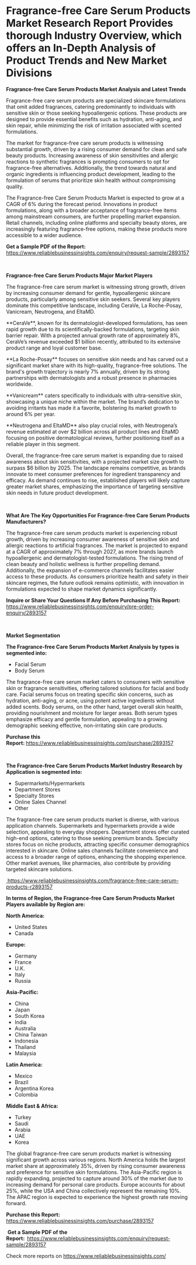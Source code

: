 <p><h1>Fragrance-free Care Serum Products Market Research Report Provides thorough Industry Overview, which offers an In-Depth Analysis of Product Trends and New Market Divisions</h1></p><p><strong>Fragrance-free Care Serum Products Market Analysis and Latest Trends</strong></p>
<p><p>Fragrance-free care serum products are specialized skincare formulations that omit added fragrances, catering predominantly to individuals with sensitive skin or those seeking hypoallergenic options. These products are designed to provide essential benefits such as hydration, anti-aging, and skin repair, while minimizing the risk of irritation associated with scented formulations. </p><p>The market for fragrance-free care serum products is witnessing substantial growth, driven by a rising consumer demand for clean and safe beauty products. Increasing awareness of skin sensitivities and allergic reactions to synthetic fragrances is prompting consumers to opt for fragrance-free alternatives. Additionally, the trend towards natural and organic ingredients is influencing product development, leading to the formulation of serums that prioritize skin health without compromising quality.</p><p>The Fragrance-free Care Serum Products Market is expected to grow at a CAGR of 6% during the forecast period. Innovations in product formulations, along with a broader acceptance of fragrance-free items among mainstream consumers, are further propelling market expansion. Retail channels, including online platforms and specialty beauty stores, are increasingly featuring fragrance-free options, making these products more accessible to a wider audience.</p></p>
<p><strong>Get a Sample PDF of the Report:&nbsp;</strong> <a href="https://www.reliablebusinessinsights.com/enquiry/request-sample/2893157?utm_campaign=2534&utm_medium=2&utm_source=Github&utm_content=ia&utm_term=15032025&utm_id=fragrance-free-care-serum-products">https://www.reliablebusinessinsights.com/enquiry/request-sample/2893157</a></p>
<p>&nbsp;</p>
<p><strong>Fragrance-free Care Serum Products Major Market Players</strong></p>
<p><p>The fragrance-free care serum market is witnessing strong growth, driven by increasing consumer demand for gentle, hypoallergenic skincare products, particularly among sensitive skin seekers. Several key players dominate this competitive landscape, including CeraVe, La Roche-Posay, Vanicream, Neutrogena, and EltaMD.</p><p>**CeraVe**, known for its dermatologist-developed formulations, has seen rapid growth due to its scientifically-backed formulations, targeting skin barrier repair. With a projected annual growth rate of approximately 8%, CeraVe’s revenue exceeded $1 billion recently, attributed to its extensive product range and loyal customer base.</p><p>**La Roche-Posay** focuses on sensitive skin needs and has carved out a significant market share with its high-quality, fragrance-free solutions. The brand's growth trajectory is nearly 7% annually, driven by its strong partnerships with dermatologists and a robust presence in pharmacies worldwide.</p><p>**Vanicream** caters specifically to individuals with ultra-sensitive skin, showcasing a unique niche within the market. The brand’s dedication to avoiding irritants has made it a favorite, bolstering its market growth to around 6% per year. </p><p>**Neutrogena and EltaMD** also play crucial roles, with Neutrogena’s revenue estimated at over $2 billion across all product lines and EltaMD focusing on positive dermatological reviews, further positioning itself as a reliable player in this segment.</p><p>Overall, the fragrance-free care serum market is expanding due to raised awareness about skin sensitivities, with a projected market size growth to surpass $6 billion by 2025. The landscape remains competitive, as brands innovate to meet consumer preferences for ingredient transparency and efficacy. As demand continues to rise, established players will likely capture greater market shares, emphasizing the importance of targeting sensitive skin needs in future product development.</p></p>
<p>&nbsp;</p>
<p><strong>What Are The Key Opportunities For Fragrance-free Care Serum Products Manufacturers?</strong></p>
<p><p>The fragrance-free care serum products market is experiencing robust growth, driven by increasing consumer awareness of sensitive skin and allergic reactions to artificial fragrances. The market is projected to expand at a CAGR of approximately 7% through 2027, as more brands launch hypoallergenic and dermatologist-tested formulations. The rising trend of clean beauty and holistic wellness is further propelling demand. Additionally, the expansion of e-commerce channels facilitates easier access to these products. As consumers prioritize health and safety in their skincare regimes, the future outlook remains optimistic, with innovation in formulations expected to shape market dynamics significantly.</p></p>
<p><strong>Inquire or Share Your Questions If Any Before Purchasing This Report:</strong> <a href="https://www.reliablebusinessinsights.com/enquiry/pre-order-enquiry/2893157?utm_campaign=2534&utm_medium=2&utm_source=Github&utm_content=ia&utm_term=15032025&utm_id=fragrance-free-care-serum-products">https://www.reliablebusinessinsights.com/enquiry/pre-order-enquiry/2893157</a></p>
<p>&nbsp;</p>
<p><strong>Market Segmentation</strong></p>
<p><strong>The Fragrance-free Care Serum Products Market Analysis by types is segmented into:</strong></p>
<p><ul><li>Facial Serum</li><li>Body Serum</li></ul></p>
<p><p>The fragrance-free care serum market caters to consumers with sensitive skin or fragrance sensitivities, offering tailored solutions for facial and body care. Facial serums focus on treating specific skin concerns, such as hydration, anti-aging, or acne, using potent active ingredients without added scents. Body serums, on the other hand, target overall skin health, providing nourishment and moisture for larger areas. Both serum types emphasize efficacy and gentle formulation, appealing to a growing demographic seeking effective, non-irritating skin care products.</p></p>
<p><strong>Purchase this Report:&nbsp;</strong><a href="https://www.reliablebusinessinsights.com/purchase/2893157?utm_campaign=2534&utm_medium=2&utm_source=Github&utm_content=ia&utm_term=15032025&utm_id=fragrance-free-care-serum-products">https://www.reliablebusinessinsights.com/purchase/2893157</a></p>
<p>&nbsp;</p>
<p><strong>The Fragrance-free Care Serum Products Market Industry Research by Application is segmented into:</strong></p>
<p><ul><li>Supermarkets/Hypermarkets</li><li>Department Stores</li><li>Specialty Stores</li><li>Online Sales Channel</li><li>Other</li></ul></p>
<p><p>The fragrance-free care serum products market is diverse, with various application channels. Supermarkets and hypermarkets provide a wide selection, appealing to everyday shoppers. Department stores offer curated high-end options, catering to those seeking premium brands. Specialty stores focus on niche products, attracting specific consumer demographics interested in skincare. Online sales channels facilitate convenience and access to a broader range of options, enhancing the shopping experience. Other market avenues, like pharmacies, also contribute by providing targeted skincare solutions.</p></p>
<p><a href="https://www.reliablebusinessinsights.com/fragrance-free-care-serum-products-r2893157?utm_campaign=2534&utm_medium=2&utm_source=Github&utm_content=ia&utm_term=15032025&utm_id=fragrance-free-care-serum-products">&nbsp;https://www.reliablebusinessinsights.com/fragrance-free-care-serum-products-r2893157</a></p>
<p><strong>In terms of Region, the Fragrance-free Care Serum Products Market Players available by Region are:</strong></p>
<p>
    <p> <strong> North America: </strong>
        <ul>
            <li>United States</li>
            <li>Canada</li>
        </ul>
        </p> 
    <p> <strong> Europe: </strong>
        <ul>
            <li>Germany</li>
            <li>France</li>
            <li>U.K.</li>
            <li>Italy</li>
            <li>Russia</li>
        </ul>
        </p> 
    <p> <strong> Asia-Pacific: </strong>
        <ul>
            <li>China</li>
            <li>Japan</li>
            <li>South Korea</li>
            <li>India</li>
            <li>Australia</li>
            <li>China Taiwan</li>
            <li>Indonesia</li>
            <li>Thailand</li>
            <li>Malaysia</li>
        </ul>
        </p> 
    <p> <strong> Latin America: </strong>
        <ul>
            <li>Mexico</li>
            <li>Brazil</li>
            <li>Argentina Korea</li>
            <li>Colombia</li>
        </ul>
        </p> 
    <p> <strong> Middle East & Africa: </strong>
        <ul>
            <li>Turkey</li>
            <li>Saudi</li>
            <li>Arabia</li>
            <li>UAE</li>
            <li>Korea</li>
        </ul>
    </p>
    </p>
<p><p>The global fragrance-free care serum products market is witnessing significant growth across various regions. North America holds the largest market share at approximately 35%, driven by rising consumer awareness and preference for sensitive skin formulations. The Asia-Pacific region is rapidly expanding, projected to capture around 30% of the market due to increasing demand for personal care products. Europe accounts for about 25%, while the USA and China collectively represent the remaining 10%. The APAC region is expected to experience the highest growth rate moving forward.</p></p>
<p><strong>Purchase this Report: </strong><a href="https://www.reliablebusinessinsights.com/purchase/2893157?utm_campaign=2534&utm_medium=2&utm_source=Github&utm_content=ia&utm_term=15032025&utm_id=fragrance-free-care-serum-products">https://www.reliablebusinessinsights.com/purchase/2893157</a></p>
<p>&nbsp;<strong>Get a Sample PDF of the Report:&nbsp;&nbsp;</strong><a href="https://www.reliablebusinessinsights.com/enquiry/request-sample/2893157?utm_campaign=2534&utm_medium=2&utm_source=Github&utm_content=ia&utm_term=15032025&utm_id=fragrance-free-care-serum-products">https://www.reliablebusinessinsights.com/enquiry/request-sample/2893157</a></p>
<p><strong></strong></p>
<p>Check more reports on <a href="https://www.reliablebusinessinsights.com/?utm_campaign=2534&utm_medium=2&utm_source=Github&utm_content=ia&utm_term=15032025&utm_id=fragrance-free-care-serum-products">https://www.reliablebusinessinsights.com/</a></p>